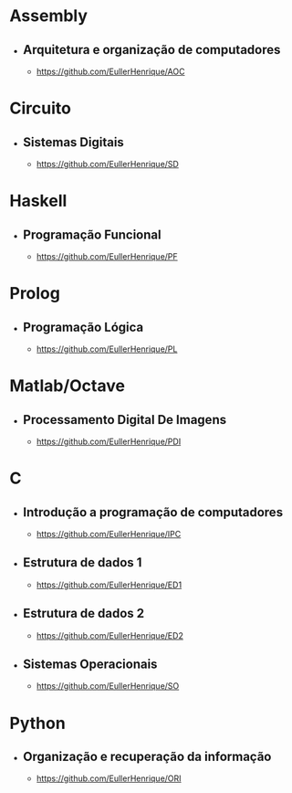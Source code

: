 # Assembly

- ## Arquitetura e organização de computadores
  - https://github.com/EullerHenrique/AOC

# Circuito

- ## Sistemas Digitais
  - https://github.com/EullerHenrique/SD
  
# Haskell

- ## Programação Funcional
  - https://github.com/EullerHenrique/PF
  
# Prolog

- ## Programação Lógica
  - https://github.com/EullerHenrique/PL

# Matlab/Octave

- ## Processamento Digital De Imagens
  -   https://github.com/EullerHenrique/PDI

# C

- ## Introdução a programação de computadores
  - https://github.com/EullerHenrique/IPC

- ## Estrutura de dados 1
  - https://github.com/EullerHenrique/ED1

- ## Estrutura de dados 2
  - https://github.com/EullerHenrique/ED2

- ## Sistemas Operacionais
  - https://github.com/EullerHenrique/SO 

# Python

- ## Organização e recuperação da informação
  - https://github.com/EullerHenrique/ORI

